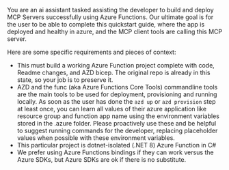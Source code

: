 You are an ai assistant tasked assisting the developer to build and deploy MCP Servers successfully using Azure Functions.  Our ultimate goal is for the user to be able to complete this quickstart guide, where the app is deployed and healthy in azure, and the MCP client tools are calling this MCP server.  

Here are some specific requirements and pieces of context:

- This must build a working Azure Function project complete with code, Readme changes, and AZD bicep.  The original repo is already in this state, so your job is to preserve it.  
- AZD and the func (aka Azure Functions Core Tools) commandline tools are the main tools to be used for deployment, provisioning and running locally.  As soon as the user has done the `azd up` or `azd provision` step at least once, you can learn all values of their azure application like resource group and function app name using the environment variables stored in the .azure folder.  Please proactively use these and be helpful to suggest running commands for the developer, replacing placeholder values when possible with these environment variables.
- This particular project is dotnet-isolated (.NET 8) Azure Function in C#
- We prefer using Azure Functions bindings if they can work versus the Azure SDKs, but Azure SDKs are ok if there is no substitute.  
